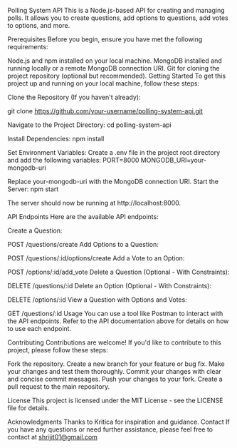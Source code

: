 Polling System API
This is a Node.js-based API for creating and managing polls. It allows you to create questions, add options to questions, add votes to options, and more.

Prerequisites
Before you begin, ensure you have met the following requirements:

Node.js and npm installed on your local machine.
MongoDB installed and running locally or a remote MongoDB connection URI.
Git for cloning the project repository (optional but recommended).
Getting Started
To get this project up and running on your local machine, follow these steps:

Clone the Repository (If you haven't already):

git clone https://github.com/your-username/polling-system-api.git


Navigate to the Project Directory:
cd polling-system-api


Install Dependencies:
npm install


Set Environment Variables:
Create a .env file in the project root directory and add the following variables:
PORT=8000
MONGODB_URI=your-mongodb-uri


Replace your-mongodb-uri with the MongoDB connection URI.
Start the Server:
npm start


The server should now be running at http://localhost:8000.


API Endpoints
Here are the available API endpoints:

Create a Question:

POST /questions/create
Add Options to a Question:

POST /questions/:id/options/create
Add a Vote to an Option:

POST /options/:id/add_vote
Delete a Question (Optional - With Constraints):

DELETE /questions/:id
Delete an Option (Optional - With Constraints):

DELETE /options/:id
View a Question with Options and Votes:

GET /questions/:id
Usage
You can use a tool like Postman to interact with the API endpoints. Refer to the API documentation above for details on how to use each endpoint.




Contributing
Contributions are welcome! If you'd like to contribute to this project, please follow these steps:

Fork the repository.
Create a new branch for your feature or bug fix.
Make your changes and test them thoroughly.
Commit your changes with clear and concise commit messages.
Push your changes to your fork.
Create a pull request to the main repository.




License
This project is licensed under the MIT License - see the LICENSE file for details.

Acknowledgments
Thanks to Kritica for inspiration and guidance.
Contact
If you have any questions or need further assistance, please feel free to contact at shrijit01@gmail.com